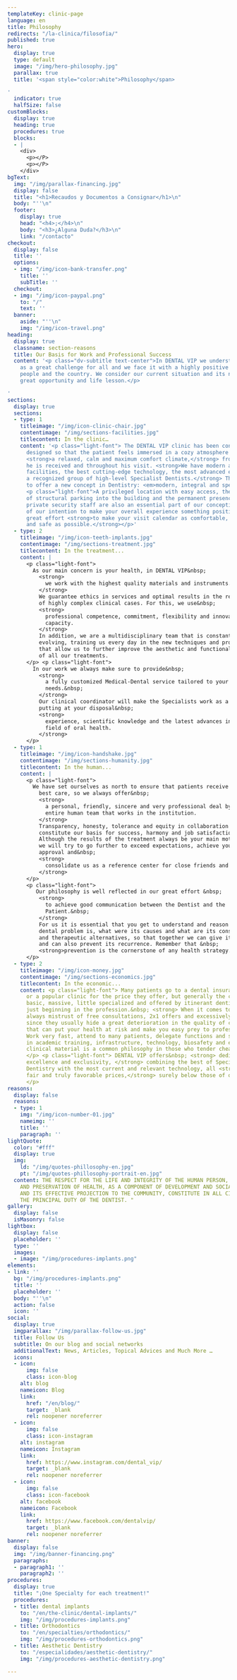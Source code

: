 ```yaml
---
templateKey: clinic-page
language: en
title: Philosophy
redirects: "/la-clinica/filosofia/"
published: true
hero:
  display: true
  type: default
  image: "/img/hero-philosophy.jpg"
  parallax: true
  title: '<span style="color:white">Philosophy</span>

'
  indicator: true
  halfSize: false
customBlocks:
  display: true
  heading: true
  procedures: true
  blocks:
  - |
    <div>
      <p></P>
      <p></P>
    </div>
bgText:
  img: "/img/parallax-financing.jpg"
  display: false
  title: "<h1>Recaudos y Documentos a Consignar</h1>\n"
  body: "''\n"
  footer:
    display: true
    head: "<h4>;</h4>\n"
    body: "<h3>¿Alguna Duda?</h3>\n"
    link: "/contacto"
checkout:
  display: false
  title: ''
  options:
  - img: "/img/icon-bank-transfer.png"
    title: ''
    subTitle: ''
  checkout:
  - img: "/img/icon-paypal.png"
    to: "/"
    text: ''
  banner:
    aside: "''\n"
    img: "/img/icon-travel.png"
heading:
  display: true
  classname: section-reasons
  title: Our Basis for Work and Professional Success
  content: '<p class="dv-subtitle text-center">In DENTAL VIP we understand the future
    as a great challenge for all and we face it with a highly positive attitude towards
    people and the country. We consider our current situation and its nuances as a
    great opportunity and life lesson.</p>

'
sections:
  display: true
  sections:
  - type: 1
    titleimage: "/img/icon-clinic-chair.jpg"
    contentimage: "/img/sections-facilities.jpg"
    titlecontent: In the clinic…
    content: '<p class="light-font"> The DENTAL VIP clinic has been conceived and
      designed so that the patient feels immersed in a cozy atmosphere and enjoys
      <strong>a relaxed, calm and maximum comfort climate,</strong> from the moment
      he is received and throughout his visit. <strong>We have modern and comfortable
      facilities, the best cutting-edge technology, the most advanced equipments and
      a recognized group of high-level Specialist Dentists.</strong> This allows us
      to offer a new concept in Dentistry: <em>modern, integral and specialized.</em></p>
      <p class="light-font">A privileged location with easy access, the availability
      of structural parking into the building and the permanent presence of a large
      private security staff are also an essential part of our conception of service,
      of our intention to make your overall experience something positive and our
      great effort <strong>to make your visit calendar as comfortable, expeditious
      and safe as possible.</strong></p>'
  - type: 2
    titleimage: "/img/icon-teeth-implants.jpg"
    contentimage: "/img/sections-treatment.jpg"
    titlecontent: In the treatment...
    content: |
      <p class="light-font">
        As our main concern is your health, in DENTAL VIP&nbsp;
          <strong>
            we work with the highest quality materials and instruments.&nbsp;
          </strong>
          We guarantee ethics in services and optimal results in the resolution
          of highly complex clinical cases. For this, we use&nbsp;
          <strong>
            professional competence, commitment, flexibility and innovation
            capacity.
          </strong>
          In addition, we are a multidisciplinary team that is constantly
          evolving, training us every day in the new techniques and procedures
          that allow us to further improve the aesthetic and functional results
          of all our treatments.
      </p> <p class="light-font">
        In our work we always make sure to provide&nbsp;
          <strong>
            a fully customized Medical-Dental service tailored to your
            needs.&nbsp;
          </strong>
          Our clinical coordinator will make the Specialists work as a team,
          putting at your disposal&nbsp;
          <strong>
            experience, scientific knowledge and the latest advances in the
            field of oral health.
          </strong>
      </p>
  - type: 1
    titleimage: "/img/icon-handshake.jpg"
    contentimage: "/img/sections-humanity.jpg"
    titlecontent: In the human...
    content: |
      <p class="light-font">
        We have set ourselves as north to ensure that patients receive the
          best care, so we always offer&nbsp;
          <strong>
            a personal, friendly, sincere and very professional deal by the
            entire human team that works in the institution.
          </strong>
          Transparency, honesty, tolerance and equity in collaboration
          constitute our basis for success, harmony and job satisfaction.
          Although the results of the treatment always be your main motivation,
          we will try to go further to exceed expectations, achieve your full
          approval and&nbsp;
          <strong>
            consolidate us as a reference center for close friends and family.
          </strong>
      </p>
      <p class="light-font">
         Our philosophy is well reflected in our great effort &nbsp;
          <strong>
            to achieve good communication between the Dentist and the
            Patient.&nbsp;
          </strong>
          For us it is essential that you get to understand and reason what your
          dental problem is, what were its causes and what are its consequences
          and therapeutic alternatives, so that together we can give it solution
          and can also prevent its recurrence. Remember that &nbsp;
          <strong>prevention is the cornerstone of any health strategy.</strong>
      </p>
  - type: 2
    titleimage: "/img/icon-money.jpg"
    contentimage: "/img/sections-economics.jpg"
    titlecontent: In the economic...
    content: <p class="light-font"> Many patients go to a dental insurance, a franchise
      or a popular clinic for the price they offer, but generally the care is very
      basic, massive, little specialized and offered by itinerant dentists who are
      just beginning in the profession.&nbsp; <strong> When it comes to private attention,
      always mistrust of free consultations, 2x1 offers and excessively low fees,
      since they usually hide a great deterioration in the quality of care </strong>
      that can put your health at risk and make you easy prey to professional malpractice.
      Work very fast, attend to many patients, delegate functions and spare the most
      in academic training, infrastructure, technology, biosafety and expenses of
      clinical material is a common philosophy in those who tender cheap dentistry.
      </p> <p class="light-font"> DENTAL VIP offers&nbsp; <strong> dedication, personalization,
      excellence and exclusivity, </strong> combining the best of Specialized Integrated
      Dentistry with the most current and relevant technology, all <strong>&nbsp;at
      fair and truly favorable prices,</strong> surely below those of our direct competition.
      </p>
reasons:
  display: false
  reasons:
  - type: 1
    img: "/img/icon-number-01.jpg"
    nameimg: ''
    title: ''
    paragraph: ''
lightQuote:
  color: "#fff"
  display: true
  img:
    ld: "/img/quotes-phillosophy-en.jpg"
    pt: "/img/quotes-phillosophy-portrait-en.jpg"
  content: THE RESPECT FOR THE LIFE AND INTEGRITY OF THE HUMAN PERSON, THE PROMOTION
    AND PRESERVATION OF HEALTH, AS A COMPONENT OF DEVELOPMENT AND SOCIAL WELFARE,
    AND ITS EFFECTIVE PROJECTION TO THE COMMUNITY, CONSTITUTE IN ALL CIRCUMSTANCES
    THE PRINCIPAL DUTY OF THE DENTIST. "
gallery:
  display: false
  isMasonry: false
lightbox:
  display: false
  placeholder: ''
  type: ''
  images:
  - image: "/img/procedures-implants.png"
elements:
- link: ''
  bg: "/img/procedures-implants.png"
  title: ''
  placeholder: ''
  body: "''\n"
  action: false
  icon: ''
social:
  display: true
  imgparallax: "/img/parallax-follow-us.jpg"
  title: Follow Us
  subtitle: On our blog and social networks
  additionalText: News, Articles, Topical Advices and Much More …
  icons:
  - icon:
      img: false
      class: icon-blog
    alt: blog
    nameicon: Blog
    link:
      href: "/en/blog/"
      target: _blank
      rel: noopener noreferrer
  - icon:
      img: false
      class: icon-instagram
    alt: instagram
    nameicon: Instagram
    link:
      href: https://www.instagram.com/dental_vip/
      target: _blank
      rel: noopener noreferrer
  - icon:
      img: false
      class: icon-facebook
    alt: facebook
    nameicon: Facebook
    link:
      href: https://www.facebook.com/dentalvip/
      target: _blank
      rel: noopener noreferrer
banner:
  display: false
  img: "/img/banner-financing.png"
  paragraphs:
  - paragraph1: ''
    paragraph2: ''
procedures:
  display: true
  title: "¡One Specialty for each treatment!"
  procedures:
  - title: dental implants
    to: "/en/the-clinic/dental-implants/"
    img: "/img/procedures-implants.png"
  - title: Orthodontics
    to: "/en/specialties/orthodontics/"
    img: "/img/procedures-orthodontics.png"
  - title: Aesthetic Dentistry
    to: "/especialidades/aesthetic-dentistry/"
    img: "/img/procedures-aesthetic-dentistry.png"

---
```

